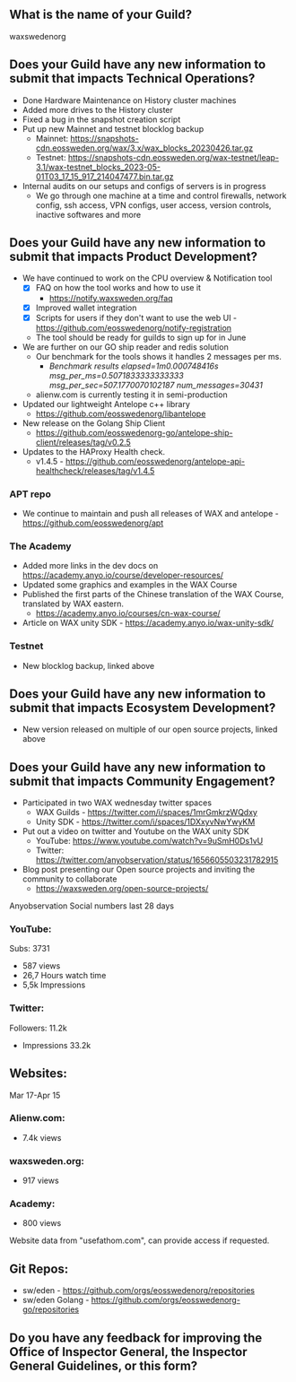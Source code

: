 ## What is the name of your Guild?

waxswedenorg

## Does your Guild have any new information to submit that impacts Technical Operations?
- Done Hardware Maintenance on History cluster machines
- Added more drives to the History cluster
- Fixed a bug in the snapshot creation script
- Put up new Mainnet and testnet blocklog backup 
    - Mainnet: https://snapshots-cdn.eossweden.org/wax/3.x/wax_blocks_20230426.tar.gz
    - Testnet: https://snapshots-cdn.eossweden.org/wax-testnet/leap-3.1/wax-testnet_blocks_2023-05-01T03_17_15_917_214047477.bin.tar.gz
- Internal audits on our setups and configs of servers is in progress
    - We go through one machine at a time and control firewalls, network config, ssh access, VPN configs, user access, version controls, inactive softwares and more


## Does your Guild have any new information to submit that impacts Product Development?
- We have continued to work on the CPU overview & Notification tool
    - [x] FAQ on how the tool works and how to use it
        - https://notify.waxsweden.org/faq
    - [x] Improved wallet integration
    - [x] Scripts for users if they don't want to use the web UI 
          - https://github.com/eosswedenorg/notify-registration 
    - The tool should be ready for guilds to sign up for in June
- We are further on our GO ship reader and redis solution
    - Our benchmark for the tools shows it handles 2 messages per ms.
      - *Benchmark results elapsed=1m0.000748416s msg_per_ms=0.5071833333333333 msg_per_sec=507.1770070102187 num_messages=30431*
    - alienw.com is currently testing it in semi-production
- Updated our lightweight Antelope c++ library
    - https://github.com/eosswedenorg/libantelope
- New release on the Golang Ship Client
    - https://github.com/eosswedenorg-go/antelope-ship-client/releases/tag/v0.2.5
- Updates to the HAProxy Health check. 
	- v1.4.5 - https://github.com/eosswedenorg/antelope-api-healthcheck/releases/tag/v1.4.5

### APT repo
- We continue to maintain and push all releases of WAX and antelope - https://github.com/eosswedenorg/apt

### The Academy
- Added more links in the dev docs on https://academy.anyo.io/course/developer-resources/ 
- Updated some graphics and examples in the WAX Course
- Published the first parts of the Chinese translation of the WAX Course, translated by WAX eastern.
    - https://academy.anyo.io/courses/cn-wax-course/
- Article on WAX unity SDK - https://academy.anyo.io/wax-unity-sdk/

### Testnet
- New blocklog backup, linked above

## Does your Guild have any new information to submit that impacts Ecosystem Development?
- New version released on multiple of our open source projects, linked above

## Does your Guild have any new information to submit that impacts Community Engagement?
- Participated in two WAX wednesday twitter spaces
  - WAX Guilds - https://twitter.com/i/spaces/1mrGmkrzWQdxy
  - Unity SDK - https://twitter.com/i/spaces/1DXxyvNwYwyKM
- Put out a video on twitter and Youtube on the WAX unity SDK
  - YouTube: https://www.youtube.com/watch?v=9uSmH0Ds1vU
  - Twitter: https://twitter.com/anyobservation/status/1656605503231782915
- Blog post presenting our Open source projects and inviting the community to collaborate
  - https://waxsweden.org/open-source-projects/

Anyobservation Social numbers last 28 days
### YouTube:
Subs: 3731
- 587 views
- 26,7 Hours watch time
- 5,5k Impressions

### Twitter:
Followers: 11.2k
- Impressions 33.2k

## Websites:
Mar 17-Apr 15
### Alienw.com:
- 7.4k views 
### waxsweden.org:
- 917 views 
### Academy:
- 800 views

Website data from "usefathom.com", can provide access if requested.

## Git Repos:
- sw/eden - https://github.com/orgs/eosswedenorg/repositories
- sw/eden Golang - https://github.com/orgs/eosswedenorg-go/repositories

## Do you have any feedback for improving the Office of Inspector General, the Inspector General Guidelines, or this form?
